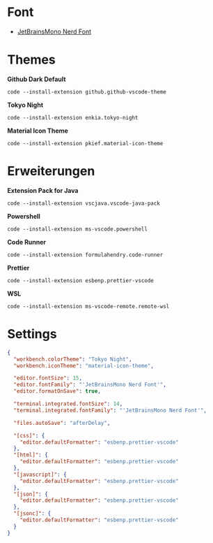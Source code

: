 # Font

- [JetBrainsMono Nerd Font](https://github.com/ryanoasis/nerd-fonts/releases/download/v3.2.1/JetBrainsMono.zip)

# Themes

**Github Dark Default**

```shell
code --install-extension github.github-vscode-theme
```

**Tokyo Night**

```shell
code --install-extension enkia.tokyo-night
```

**Material Icon Theme**

```shell
code --install-extension pkief.material-icon-theme
```

# Erweiterungen

**Extension Pack for Java**

```shell
code --install-extension vscjava.vscode-java-pack
```

**Powershell**

```shell
code --install-extension ms-vscode.powershell
```

**Code Runner**

```shell
code --install-extension formulahendry.code-runner
```

**Prettier**

```shell
code --install-extension esbenp.prettier-vscode
```

**WSL**

```shell
code --install-extension ms-vscode-remote.remote-wsl
```

# Settings

```json
{
  "workbench.colorTheme": "Tokyo Night",
  "workbench.iconTheme": "material-icon-theme",

  "editor.fontSize": 15,
  "editor.fontFamily": "'JetBrainsMono Nerd Font'",
  "editor.formatOnSave": true,

  "terminal.integrated.fontSize": 14,
  "terminal.integrated.fontFamily": "'JetBrainsMono Nerd Font'",

  "files.autoSave": "afterDelay",

  "[css]": {
    "editor.defaultFormatter": "esbenp.prettier-vscode"
  },
  "[html]": {
    "editor.defaultFormatter": "esbenp.prettier-vscode"
  },
  "[javascript]": {
    "editor.defaultFormatter": "esbenp.prettier-vscode"
  },
  "[json]": {
    "editor.defaultFormatter": "esbenp.prettier-vscode"
  },
  "[jsonc]": {
    "editor.defaultFormatter": "esbenp.prettier-vscode"
  }
}
```
